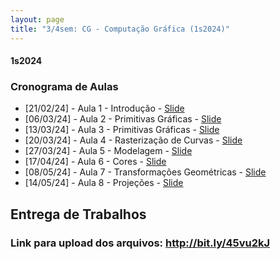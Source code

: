 ```yaml
---
layout: page
title: "3/4sem: CG - Computação Gráfica (1s2024)"
---
```


#### **1s2024**

### Cronograma de Aulas

- [21/02/24] - Aula 1 - Introdução - <a href="/cg/Aula 1 - Introdução.pdf" target="_blank">Slide</a>
- [06/03/24] - Aula 2 - Primitivas Gráficas - <a href="/cg/Aula 2 - Primitivas Gráficas.pdf" target="_blank">Slide</a>
- [13/03/24] - Aula 3 - Primitivas Gráficas - <a href="/cg/Aula 3 - Equacao da Reta.pdf" target="_blank">Slide</a>
- [20/03/24] - Aula 4 - Rasterização de Curvas - <a href="/cg/Aula 4 - Rasterização de Curvas.pdf" target="_blank">Slide</a>
- [27/03/24] - Aula 5 - Modelagem - <a href="/cg/Aula 5 - Modelagem.pdf" target="_blank">Slide</a>
- [17/04/24] - Aula 6 - Cores - <a href="/cg/Aula 6 - Cores.pdf" target="_blank">Slide</a>
- [08/05/24] - Aula 7 - Transformações Geométricas - <a href="/cg/Aula 7 - Transformações Geom.pdf" target="_blank">Slide</a>
- [14/05/24] - Aula 8 - Projeções - <a href="/cg/Aula 8 - Projeções.pdf" target="_blank">Slide</a>
 
## Entrega de Trabalhos

### Link para upload dos arquivos: <a href="http://bit.ly/45vu2kJ" target="_blank">http://bit.ly/45vu2kJ</a>
